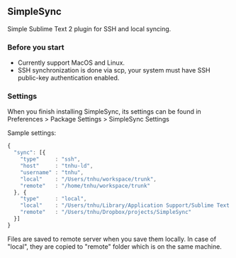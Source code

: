 ## SimpleSync

Simple Sublime Text 2 plugin for SSH and local syncing.

### Before you start

- Currently support MacOS and Linux.
- SSH synchronization is done via scp, your system must have SSH public-key authentication enabled.

### Settings

When you finish installing SimpleSync, its settings can be found in Preferences > Package Settings > SimpleSync Settings

Sample settings:

``` javascript
{
  "sync": [{
    "type"     : "ssh",
    "host"     : "tnhu-ld",
    "username" : "tnhu",
    "local"    : "/Users/tnhu/workspace/trunk",
    "remote"   : "/home/tnhu/workspace/trunk"
  }, {
    "type"     : "local",
    "local"    : "/Users/tnhu/Library/Application Support/Sublime Text 2/Packages/SimpleSync",
    "remote"   : "/Users/tnhu/Dropbox/projects/SimpleSync"
  }]
}
```

Files are saved to remote server when you save them locally. In case of "local", they are copied to "remote" folder which is on the same machine.